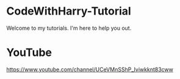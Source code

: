 # CodeWithHarry-Tutorial
Welcome to my tutorials. I'm here to help you out.
# YouTube
https://www.youtube.com/channel/UCeVMnSShP_Iviwkknt83cww
